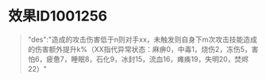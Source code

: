 # 效果ID1001256
> "des":"造成的攻击伤害低于n则对手xx，未触发则自身下m次攻击技能造成的伤害额外提升k%（XX指代异常状态：麻痹0，中毒1，烧伤2，冻伤5，害怕6，疲惫7，睡眠8，石化9，冰封15，流血16，瘫痪19，失明20，焚烬22）"
